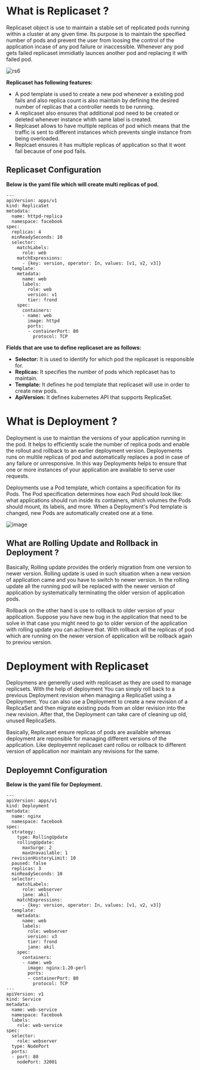 # What is Replicaset ?

Replicaset object is use to maintain a stable set of replicated pods running within a cluster at any given time. Its purpose is to maintain the specified number of pods and prevent the user from loosing the control of the application incase of any pod failure or inaccessible. Whenever any pod gets failed replicaset immidiatly launces another pod and replacing it with failed pod.

![rs6](https://user-images.githubusercontent.com/69069614/197348646-c191b79d-9e02-43c8-beab-4b33b6b8566e.png)

**Replicaset has following features:**
- A pod template is used to create a new pod whenever a existing pod fails and also replica count is also maintain by defining the desired number of replicas that a controller needs to be running.
- A replicaset also ensures that additional pod need to be created or deleted whenever instance whith same label is created.
- Replcaset allows to have multiple replicas of pod which means that the traffic is sent to different instances which prevents single instance from being overloaded.
- Replcaet ensures it has multiple replicas of application so that it wont fail because of one pod fails.

## Replicaset Configuration

**Below is the yaml file which will create multi replicas of pod.**

```
---
apiVersion: apps/v1
kind: ReplicaSet
metadata:
  name: httpd-replica
  namespace: facebook
spec:
  replicas: 4
  minReadySeconds: 10
  selector:
    matchLabels:
      role: web
    matchExpressions:
      - {key: version, operator: In, values: [v1, v2, v3]}
  template:
    metadata:
      name: web
      labels:
        role: web
        version: v1
        tier: frond
    spec:
      containers:
      - name: web
        image: httpd
        ports:
        - containerPort: 80
          protocol: TCP
```

**Fields that are use to define replicaset are as follows:**

- **Selector:** It is used to identify for which pod the replicaset is responsible for.
- **Replicas:** It specifies the number of pods which replicaset has to maintain.
- **Template:** It defines he pod template that replicaset will use in order to create new pods.
- **ApiVersion:** It defines kubernetes API that supports ReplicaSet.

# What is Deployment ?
Deployment is use to maintian the versions of your application running in the pod. It helps to efficiently scale the number of replica pods and enable the rollout and rollback to an earlier deployment version. Deployements runs on multile replicas of pod and automatically replaces a pod in case of any failure or unresponsive. In this way Deployments helps to ensure that one or more instances of your application are available to serve user requests. 

Deployments use a Pod template, which contains a specification for its Pods. The Pod specification determines how each Pod should look like: what applications should run inside its containers, which volumes the Pods should mount, its labels, and more. When a Deployment's Pod template is changed, new Pods are automatically created one at a time.

![image](https://user-images.githubusercontent.com/69069614/197216181-fb953a23-60f9-4131-8392-2c7818fb6134.png)

## What are Rolling Update and Rollback in Deployment ?

Basically, Rolling update provides the orderly migration from one version to newer version. Rolling update is used in such situation when a new version of application came and you have to switch to newer version. In the rolling update all the running pod will be replaced with the newer version of application by systematically terminating the older version of application pods.

Rollback on the other hand is use to rollback to older version of your application. Suppose you have new bug in the application that need to be solve in that case you might need to go to older version of the application with rolling update you can achieve that. With rollback all the replicas of pod which are running on the newer version of application will be rollback again to previou version. 


# Deployment with Replicaset

Deploymens are generelly used with replicaset as they are used to manage replicsets. With the help of deployment You can simply roll back to a previous Deployment revision when managing a ReplicaSet using a Deployment. You can also use a Deployment to create a new revision of a ReplicaSet and then migrate existing pods from an older revision into the new revision. After that, the Deployment can take care of cleaning up old, unused ReplicaSets.

Basically, Replicaset ensure replicas of pods are available whereas deployment are reponsible for managing different versions of the application. Like deployemnt replicaset cant rollou or rollback to different version of application nor maintain any revisions for the same.

## Deployemnt Configuration

**Below is the yaml file for Deployment.**

```
---
apiVersion: apps/v1
kind: Deployment
metadata:
  name: nginx
  namespace: facebook
spec:
  strategy:
    type: RollingUpdate
    rollingUpdate:
      maxSurge: 2
      maxUnavailable: 1
  revisionHistoryLimit: 10
  paused: false
  replicas: 3
  minReadySeconds: 10
  selector:
    matchLabels:
      role: webserver
      jane: akil
    matchExpressions:
      - {key: version, operator: In, values: [v1, v2, v3]}
  template:
    metadata:
      name: web
      labels:
        role: webserver
        version: v3
        tier: frond
        jane: akil
    spec:
      containers:
      - name: web
        image: nginx:1.20-perl
        ports:
        - containerPort: 80
          protocol: TCP
---
apiVersion: v1
kind: Service
metadata:
  name: web-service
  namespace: facebook
  labels:
    role: web-service
spec:
  selector:
    role: webserver
  type: NodePort
  ports:
  - port: 80
    nodePort: 32001
```

